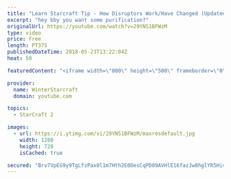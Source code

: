 ```yaml
---
title: "Learn Starcraft Tip - How Disruptors Work/Have Changed (Updated Patch 4.0 2018)"
excerpt: "hey bby you want some purification?"
originalUrl: https://youtube.com/watch?v=29YNS1BFWzM
type: video
price: Free
length: PT37S
publishedDateTime: 2018-05-23T13:22:04Z
heat: 50

featuredContent: "<iframe width=\"800\" height=\"500\" frameborder=\"0\" src=\"https://www.youtube.com/embed/29YNS1BFWzM\" allow=\"accelerometer; autoplay; encrypted-media; gyroscope; picture-in-picture\" allowfullscreen></iframe>"

provider:
  name: WinterStarcraft
  domain: youtube.com

topics:
  - StarCraft 2

images:
  - url: https://i.ytimg.com/vi/29YNS1BFWzM/maxresdefault.jpg
    width: 1280
    height: 720
    isCached: true

secured: "Brv7VpEG9y9TgLfzPax0l1m7Hth2E0DesCqPD09AVHlE16fazJw8hglYR5HivFccm1nCCDt9qDuQVXwUV11gdO4LZ6M3tdVdp6d5KECO5n2M9910mGx5BGgXhYZx6iqPO1wkUbjQfF/sUuUjCGvyUoOwEm7GLwFB4K79ZyLQjtshEE9w2V7WLRObRrQG+x8HYtQPqzJ3TRFyNzoAip/NAK9Rnhp/tFSB4eGorkwcWdmS3KrfCGhB0PgYbM4Av1Tm8ETN5viM3WlOWJ1gpblqoVdf+ULNDwnqG1upglPKxhoMC2WWsxfHY3GRRZwIgYaxe5SXODZuav3WUZv+mJKOK0+2FDhr5+W5HhPi57v+sP+dPj4NhxhpDC7XH5ibYhx0EWynXhyK8d1/i6qBPxJEHWLnqdniXRLb1r//Z+uLuXI=;NASYeEBEEC58EWvjtPtldg=="
---
```



